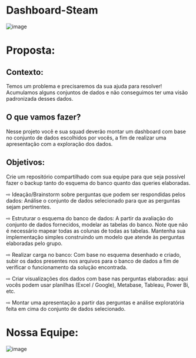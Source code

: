 # Dashboard-Steam
![image](https://user-images.githubusercontent.com/116724832/224562435-67d1e5fc-f12e-459b-b618-109c2acf9e1d.png)
# Proposta:

## Contexto:
Temos um problema e precisaremos da sua ajuda para resolver!
Acumulamos alguns conjuntos de dados e não conseguimos ter uma visão padronizada desses dados.

<h2> O que vamos fazer?</h2>
Nesse projeto você e sua squad deverão montar um dashboard com base no conjunto de dados escolhidos por vocês,
a fim de realizar uma apresentação com a exploração dos dados.

## Objetivos:

Crie um repositório compartilhado com sua equipe para que seja possível fazer o backup tanto do esquema do banco quanto das queries elaboradas.

⇨ Ideação/Brainstorm sobre perguntas que podem ser respondidas pelos dados: Análise o conjunto de dados selecionado para que as
perguntas sejam pertinentes.

⇨ Estruturar o esquema do banco de dados: A partir da avaliação do conjunto de dados fornecidos, modelar as tabelas do banco. Note que não é necessário mapear todas as colunas de todas as tabelas. Mantenha sua implementação simples construindo um modelo que atende às perguntas elaboradas pelo grupo.

⇨ Realizar carga no banco: Com base no esquema desenhado e criado, subir os dados presentes nos arquivos para o banco de dados a fim de verificar o funcionamento da solução encontrada.

⇨ Criar visualizações dos dados com base nas perguntas elaboradas: aqui vocês podem usar planilhas (Excel / Google), Metabase, Tableau, Power Bi, etc.

⇨ Montar uma apresentação a partir das perguntas e análise exploratória feita em cima do conjunto de dados selecionado.

# Nossa Equipe:

![image](https://user-images.githubusercontent.com/116724832/224568957-d956575f-1a4b-48bf-91c8-d4dc48ab042d.png)
